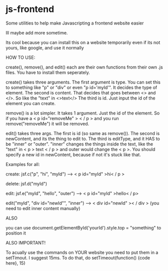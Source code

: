 # js-frontend
Some utilities to help make Javascripting a frontend website easier

Ill maybe add more sometime.

Its cool because you can install this on a website temporarily even if its not yours, like google, and use it normally


HOW TO USE:

 create(), remove(), and edit() each are their own functions from their own .js files. You have to install them seperately.
 
 create() takes three arguments.
 The first argument is type. You can set this to something like "p" or "div" or even "p id='myId'". It decides the type of element.
 The second is content. That decides that goes between <> and </>. So like the "text" in <>text</>
 The third is id. Just input the id of the element you can create.
 
 remove() is a lot simpler. It takes 1 argument. Just the id of the element. So if you have a < p  id="removeMe" > < / p > and you run remove("removeMe") it will be removed.
 
 edit() takes three args. The first is id (so same as remove()).
 The second is newContent, and its the thing to edit to. The third is editType, and it HAS to be "inner" or "outer". "inner" changes the things inside the text, like the "text" in < p > text < / p > and outer would change the < p >.
 You should specify a new id in newContent, because if not it's stuck like that.
 
 Examples for all:
 
 create:
 jsf.c("p", "hi", "myId") --> < p  id="myId" >hi< / p >
 <br>
   
 delete:
 jsf.d("myId")
 <br>
   
 edit:
 jsf.e("myId", "hello", "outer") --> < p  id="myId" >hello< / p>
 <br>  
 
 edit("myId", "div id="newId"", "inner") --> < div  id="newId" >< / div > (you need to edit inner content manually)


ALSO

you can use document.getElementById('yourId').style.top = "something" to position it



ALSO IMPORTANT!

To acually use the commands on YOUR website you need to put them in a setTimout. I suggest 15ms. To do that, do setTimeout(function() {code here}, 15)
